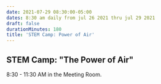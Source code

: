 ```yaml
---
date: 2021-07-29 08:30:00-05:00
dates: 8:30 am daily from jul 26 2021 thru jul 29 2021
draft: false
durationMinutes: 180
title: 'STEM Camp: Power of Air'
---
```


## STEM Camp: "The Power of Air"  
8:30 - 11:30 AM in the Meeting Room.